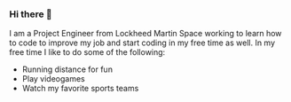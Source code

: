 ### Hi there 👋
<link rel="stylesheet" type="text/css" href="https://krower39.github.io/Holy Grail Style.css">
I am a Project Engineer from Lockheed Martin Space working to learn how to code to improve my job and start coding in my free time as well.
In my free time I like to do some of the following:
<ul>
<li>Running distance for fun</li>
<li>Play videogames</li>
<li>Watch my favorite sports teams</li>
</ul>
    
